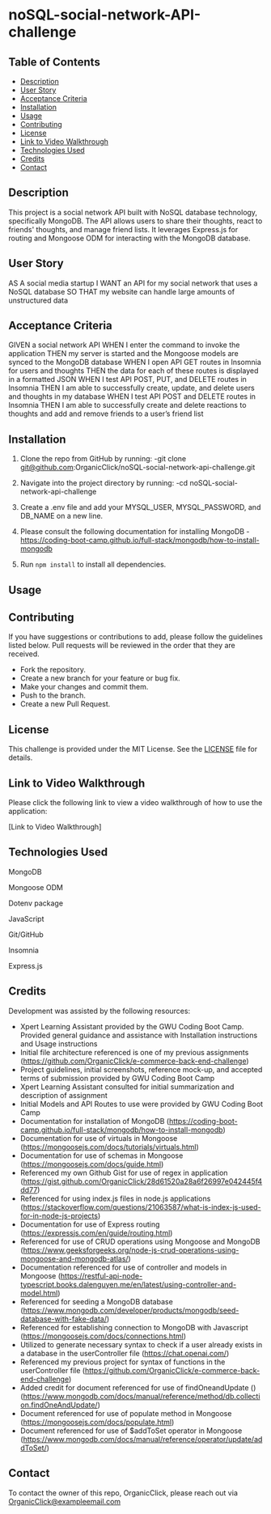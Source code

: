 # noSQL-social-network-API-challenge

## Table of Contents
- [Description](#description)
- [User Story](#user-story)
- [Acceptance Criteria](#acceptance-criteria)
- [Installation](#installation)
- [Usage](#usage)
- [Contributing](#contributing)
- [License](#license)
- [Link to Video Walkthrough](#link-to-video-walkthrough)
- [Technologies Used](#technologies-used)
- [Credits](#credits)
- [Contact](#contact)

## Description

This project is a social network API built with NoSQL database technology, specifically MongoDB. The API allows users to share their thoughts, react to friends' thoughts, and manage friend lists. It leverages Express.js for routing and Mongoose ODM for interacting with the MongoDB database.

## User Story
AS A social media startup
I WANT an API for my social network that uses a NoSQL database
SO THAT my website can handle large amounts of unstructured data

## Acceptance Criteria
GIVEN a social network API
WHEN I enter the command to invoke the application
THEN my server is started and the Mongoose models are synced to the MongoDB database
WHEN I open API GET routes in Insomnia for users and thoughts
THEN the data for each of these routes is displayed in a formatted JSON
WHEN I test API POST, PUT, and DELETE routes in Insomnia
THEN I am able to successfully create, update, and delete users and thoughts in my database
WHEN I test API POST and DELETE routes in Insomnia
THEN I am able to successfully create and delete reactions to thoughts and add and remove friends to a user’s friend list

## Installation

1. Clone  the repo from GitHub by running:
    -git clone git@github.com:OrganicClick/noSQL-social-network-api-challenge.git

2. Navigate into the project directory by running:
    -cd noSQL-social-network-api-challenge

3. Create a .env file and add your MYSQL_USER, MYSQL_PASSWORD, and DB_NAME on a new line.

4. Please consult the following documentation for installing MongoDB
    -https://coding-boot-camp.github.io/full-stack/mongodb/how-to-install-mongodb

5. Run `npm install` to install all dependencies.


## Usage


## Contributing
If you have suggestions or contributions to add, please follow the guidelines listed below. Pull requests will be reviewed in the order that they are received.
- Fork the repository.
- Create a new branch for your feature or bug fix.
- Make your changes and commit them.
- Push to the branch.
- Create a new Pull Request.

## License
This challenge is provided under the MIT License. See the [LICENSE](LICENSE) file for details.


## Link to Video Walkthrough

Please click the following link to view a video walkthrough of how to use the application:

[Link to Video Walkthrough] 


## Technologies Used
MongoDB

Mongoose ODM

Dotenv package

JavaScript

Git/GitHub

Insomnia

Express.js

## Credits
Development was assisted by the following resources:
 - Xpert Learning Assistant provided by the GWU Coding Boot Camp. Provided general guidance and assistance with Installation
   instructions and Usage instructions
 - Initial file architecture referenced is one of my previous assignments (https://github.com/OrganicClick/e-commerce-back-end-challenge)
 - Project guidelines, initial screenshots, reference mock-up, and accepted terms of submission provided by GWU Coding Boot Camp
 - Xpert Learning Assistant consulted for initial summarization and description of assignment 
 - Initial Models and API Routes to use were provided by GWU Coding Boot Camp
 - Documentation for installation of MongoDB (https://coding-boot-camp.github.io/full-stack/mongodb/how-to-install-mongodb)
 - Documentation for use of virtuals in Mongoose (https://mongoosejs.com/docs/tutorials/virtuals.html)
 - Documentation for use of schemas in Mongoose (https://mongoosejs.com/docs/guide.html)
 - Referenced my own Github Gist for use of regex in application (https://gist.github.com/OrganicClick/28d61520a28a6f26997e042445f4dd77)
 - Referenced for using index.js files in node.js applications (https://stackoverflow.com/questions/21063587/what-is-index-js-used-for-in-node-js-projects)
 - Documentation for use of Express routing (https://expressjs.com/en/guide/routing.html)
 - Referenced for use of CRUD operations using Mongoose and MongoDB (https://www.geeksforgeeks.org/node-js-crud-operations-using-mongoose-and-mongodb-atlas/)
- Documentation referenced for use of controller and models in Mongoose (https://restful-api-node-typescript.books.dalenguyen.me/en/latest/using-controller-and-model.html)
- Referenced for seeding a MongoDB database (https://www.mongodb.com/developer/products/mongodb/seed-database-with-fake-data/)
- Referenced for establishing connection to MongoDB with Javascript (https://mongoosejs.com/docs/connections.html)
- Utilized to generate necessary syntax to check if a user already exists in a database in the userController file (https://chat.openai.com/)
- Referenced my previous project for syntax of functions in the userController file (https://github.com/OrganicClick/e-commerce-back-end-challenge)
- Added credit for document referenced for use of findOneandUpdate () (https://www.mongodb.com/docs/manual/reference/method/db.collection.findOneAndUpdate/)
- Document referenced for use of populate method in Mongoose (https://mongoosejs.com/docs/populate.html)
- Document referenced for use of $addToSet operator in Mongoose (https://www.mongodb.com/docs/manual/reference/operator/update/addToSet/)

## Contact
To contact the owner of this repo, OrganicClick, please reach out via OrganicClick@exampleemail.com